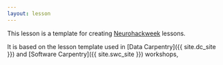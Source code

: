 ```yaml
---
layout: lesson
---
```

This lesson is a template for creating [Neurohackweek]({{site.nhw_site}})
lessons.

It is based on the lesson template used in [Data Carpentry]({{ site.dc_site }})
and [Software Carpentry]({{ site.swc_site }}) workshops,
